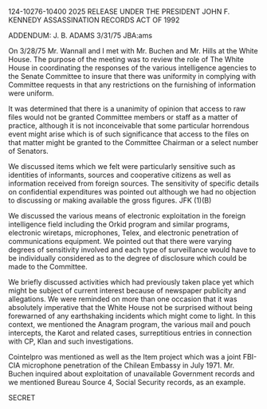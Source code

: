 124-10276-10400
2025 RELEASE UNDER THE PRESIDENT JOHN F. KENNEDY ASSASSINATION RECORDS ACT OF 1992

ADDENDUM: J. B. ADAMS 3/31/75
JBA:ams

On 3/28/75 Mr. Wannall and I met with Mr. Buchen and Mr. Hills at the White House. The purpose of the meeting was to review the role of The White House in coordinating the responses of the various intelligence agencies to the Senate Committee to insure that there was uniformity in complying with Committee requests in that any restrictions on the furnishing of information were uniform.

It was determined that there is a unanimity of opinion that access to raw files would not be granted Committee members or staff as a matter of practice, although it is not inconceivable that some particular horrendous event might arise which is of such significance that access to the files on that matter might be granted to the Committee Chairman or a select number of Senators.

We discussed items which we felt were particularly sensitive such as identities of informants, sources and cooperative citizens as well as information received from foreign sources. The sensitivity of specific details on confidential expenditures was pointed out although we had no objection to discussing or making available the gross figures.
JFK (1)(B)

We discussed the various means of electronic exploitation in the foreign intelligence field including the Orkid program and similar programs, electronic wiretaps, microphones, Telex, and electronic penetration of communications equipment. We pointed out that there were varying degrees of sensitivity involved and each type of surveillance would have to be individually considered as to the degree of disclosure which could be made to the Committee.

We briefly discussed activities which had previously taken place yet which might be subject of current interest because of newspaper publicity and allegations. We were reminded on more than one occasion that it was absolutely imperative that the White House not be surprised without being forewarned of any earthshaking incidents which might come to light. In this context, we mentioned the Anagram program, the various mail and pouch intercepts, the Karot and related cases, surreptitious entries in connection with CP, Klan and such investigations.

Cointelpro was mentioned as well as the Item project which was a joint FBI-CIA microphone penetration of the Chilean Embassy in July 1971. Mr. Buchen inquired about exploitation of unavailable Government records and we mentioned Bureau Source 4, Social Security records, as an example.

SECRET
